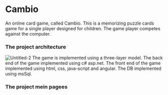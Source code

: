 # Cambio
An online card game, called Cambio. This is a memorizing puzzle cards game for a single player designed for children. 
The game player competes against the computer.

### The project architecture
![Untitled-2](https://user-images.githubusercontent.com/44392541/152107842-829c304e-f850-4111-aad1-c4b0eddeb8c0.jpg)
The game is implemented using a three-layer model. The back end of the game implemented using c# asp.net. The front end of the game implemented using html, css, java-script and angular. The DB implemented using msSql.

### The project mein pagees
